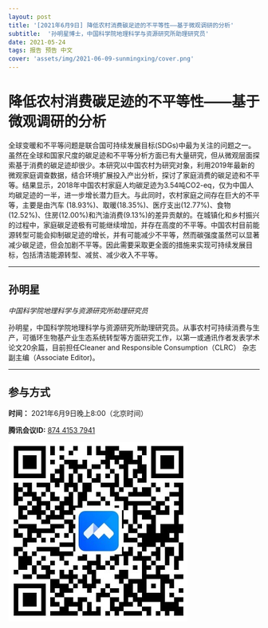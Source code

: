 ```yaml
---
layout: post
title: '[2021年6月9日] 降低农村消费碳足迹的不平等性——基于微观调研的分析'
subtitle:  '孙明星博士，中国科学院地理科学与资源研究所助理研究员'
date: 2021-05-24
tags: 报告 预告 中文 
cover: 'assets/img/2021-06-09-sunmingxing/cover.png'
---
```


# 降低农村消费碳足迹的不平等性——基于微观调研的分析

全球变暖和不平等问题是联合国可持续发展目标(SDGs)中最为关注的问题之一。虽然在全球和国家尺度的碳足迹和不平等分析方面已有大量研究，但从微观层面探索基于消费的碳足迹却很少。本研究以中国农村为研究对象，利用2019年最新的微观家庭调查数据，结合环境扩展投入产出分析，探讨了家庭消费的碳足迹和不平等。结果显示，2018年中国农村家庭人均碳足迹为3.54吨CO2-eq，仅为中国人均碳足迹的一半，进一步增长潜力巨大。与此同时，农村家庭之间存在巨大的不平等，主要是由汽车 (18.93%)、取暖(18.35%)、医疗支出(12.77%)、食物(12.52%)、住房(12.00%)和汽油消费(9.13%)的差异贡献的。在城镇化和乡村振兴的过程中，家庭碳足迹极有可能继续增加，并存在高度的不平等。中国农村目前能源转型可能会抑制碳足迹的增长，并有可能减少不平等，然而碳强度虽然可以显著减少碳足迹，但会加剧不平等。因此需要采取更全面的措施来实现可持续发展目标，包括清洁能源转型、减贫、减少收入不平等。


----------

## 孙明星

*中国科学院地理科学与资源研究所助理研究员*

孙明星，中国科学院地理科学与资源研究所助理研究员。从事农村可持续消费与生产，可循环生物基产业生态系统转型等方面研究工作，以第一或通讯作者发表学术论文20余篇，目前担任Cleaner and Responsible Consumption（CLRC）
杂志副主编（Associate Editor)。

-----------
##  参与方式

 **时间：** 2021年6月9日晚上8:00（北京时间）

 **腾讯会议ID:** [874 4153 7941](https://meeting.tencent.com/s/UIeb8Y3Vky8l)

 ![meeting link](/assets/img/2021-06-09-sunmingxing/link.jpeg)